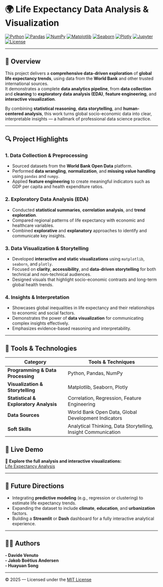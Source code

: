 # 🌍 Life Expectancy Data Analysis & Visualization  

[![Python](https://img.shields.io/badge/Python-3.10%2B-blue.svg)](https://www.python.org/)
[![Pandas](https://img.shields.io/badge/Data%20Processing-pandas-150458.svg)](https://pandas.pydata.org/)
[![NumPy](https://img.shields.io/badge/Numerical%20Computing-NumPy-013243.svg)](https://numpy.org/)
[![Matplotlib](https://img.shields.io/badge/Visualization-Matplotlib-11557c.svg)](https://matplotlib.org/)
[![Seaborn](https://img.shields.io/badge/Data%20Viz-Seaborn-2E8B57.svg)](https://seaborn.pydata.org/)
[![Plotly](https://img.shields.io/badge/Interactive%20Viz-Plotly-3F4F75.svg)](https://plotly.com/)
[![Jupyter](https://img.shields.io/badge/Notebook-Jupyter-F37626.svg)](https://jupyter.org/)
[![License](https://img.shields.io/badge/License-MIT-lightgrey.svg)](LICENSE)

---

## 🧭 Overview

This project delivers a **comprehensive data-driven exploration** of **global life expectancy trends**, using data from the **World Bank** and other trusted international sources.  
It demonstrates a complete **data analytics pipeline**, from **data collection** and **cleaning** to **exploratory data analysis (EDA)**, **feature engineering**, and **interactive visualization**.

By combining **statistical reasoning**, **data storytelling**, and **human-centered analysis**, this work turns global socio-economic data into clear, interpretable insights — a hallmark of professional data science practice.

---

## 🔍 Project Highlights

### **1. Data Collection & Preprocessing**
- Sourced datasets from the **World Bank Open Data** platform.  
- Performed **data wrangling**, **normalization**, and **missing value handling** using `pandas` and `numpy`.  
- Applied **feature engineering** to create meaningful indicators such as GDP per capita and health expenditure ratios.

### **2. Exploratory Data Analysis (EDA)**
- Conducted **statistical summaries**, **correlation analysis**, and **trend exploration**.  
- Compared regional patterns of life expectancy with economic and healthcare variables.  
- Combined **explorative** and **explanatory** approaches to identify and communicate key insights.

### **3. Data Visualization & Storytelling**
- Developed **interactive and static visualizations** using `matplotlib`, `seaborn`, and `plotly`.  
- Focused on **clarity**, **accessibility**, and **data-driven storytelling** for both technical and non-technical audiences.  
- Designed visuals that highlight socio-economic contrasts and long-term global health trends.

### **4. Insights & Interpretation**
- Showcases global inequalities in life expectancy and their relationships to economic and social factors.  
- Demonstrates the power of **data visualization** for communicating complex insights effectively.  
- Emphasizes evidence-based reasoning and interpretability.

---

## 🧠 Tools & Technologies

| Category | Tools & Techniques |
|-----------|--------------------|
| **Programming & Data Processing** | Python, Pandas, NumPy |
| **Visualization & Storytelling** | Matplotlib, Seaborn, Plotly |
| **Statistical & Exploratory Analysis** | Correlation, Regression, Feature Engineering |
| **Data Sources** | World Bank Open Data, Global Development Indicators |
| **Soft Skills** | Analytical Thinking, Data Storytelling, Insight Communication |


## 🚀 Live Demo

🔗 **Explore the full analysis and interactive visualizations:**  
[Life Expectancy Analysis](https://thedingodile.github.io/jekyll/update/2023/05/01/Life_expectancy.html)

---

## 🧩 Future Directions

- Integrating **predictive modeling** (e.g., regression or clustering) to estimate life expectancy trends.  
- Expanding the dataset to include **climate**, **education**, and **urbanization** factors.  
- Building a **Streamlit** or **Dash** dashboard for a fully interactive analytical experience.  

---


## 👩‍💻 Authors

**- Davide Venuto**  
**- Jakob Boëtius Andersen**  
**- Huayuan Song**

---

© 2025 — Licensed under the [MIT License](LICENSE)
